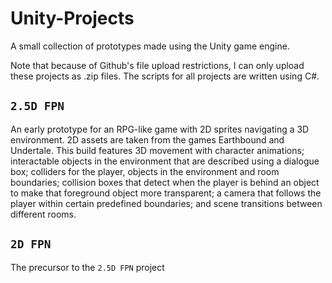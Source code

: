 # Unity-Projects
A small collection of prototypes made using the Unity game engine.

Note that because of Github's file upload restrictions, I can only upload these projects as .zip files. The scripts for all projects are written using C#.

## `2.5D FPN`
An early prototype for an RPG-like game with 2D sprites navigating a 3D environment. 2D assets are taken from the games Earthbound and Undertale. This build features 3D movement with character animations; interactable objects in the environment that are described using a dialogue box; colliders for the player, objects in the environment and room boundaries; collision boxes that detect when the player is behind an object to make that foreground object more transparent; a camera that follows the player within certain predefined boundaries; and scene transitions between different rooms.

## `2D FPN`
The precursor to the `2.5D FPN` project
